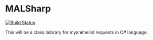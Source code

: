 # MALSharp

[![Build Status](https://travis-ci.org/zer0range/MALSharp.svg?branch=master)](https://travis-ci.org/zer0range/MALSharp)

This will be a class laibrary for myanimelist requests in C# language.

